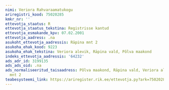 ```yaml
---
nimi: Veriora Rahvaraamatukogu
ariregistri_kood: 75020285
kmkr_nr: ''
ettevotja_staatus: R
ettevotja_staatus_tekstina: Registrisse kantud
ettevotja_esmakande_kpv: 07.02.2001
ettevotja_aadress: .na
asukoht_ettevotja_aadressis: Räpina mnt 2
asukoha_ehak_kood: 9223
asukoha_ehak_tekstina: Veriora alevik, Räpina vald, Põlva maakond
indeks_ettevotja_aadressis: '64232'
ads_adr_id: 3199135
ads_ads_oid: .na
ads_normaliseeritud_taisaadress: Põlva maakond, Räpina vald, Veriora alevik, Räpina
  mnt 2
teabesysteemi_link: https://ariregister.rik.ee/ettevotja.py?ark=75020285&ref=rekvisiidid
---
```

